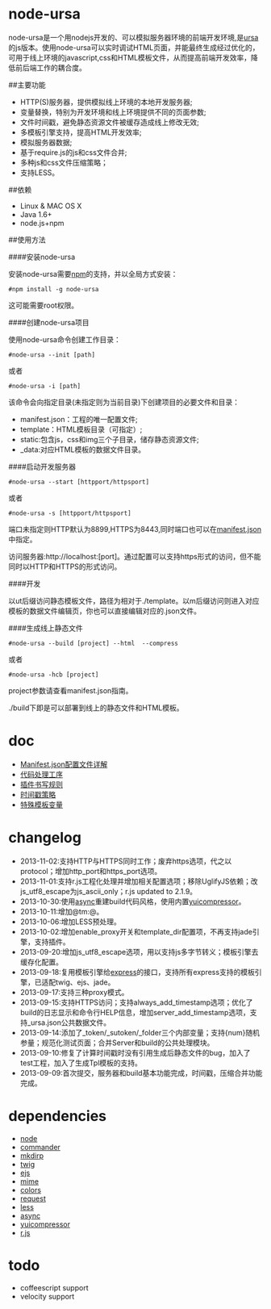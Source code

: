 node-ursa
=========

node-ursa是一个用nodejs开发的、可以模拟服务器环境的前端开发环境,是[ursa](https://github.com/sogou-ufo/ursa)的js版本。使用node-ursa可以实时调试HTML页面，并能最终生成经过优化的，可用于线上环境的javascript,css和HTML模板文件，从而提高前端开发效率，降低前后端工作的耦合度。

##主要功能
 - HTTP(S)服务器，提供模拟线上环境的本地开发服务器;
 - 变量替换，特别为开发环境和线上环境提供不同的页面参数;
 - 文件时间戳，避免静态资源文件被缓存造成线上修改无效;
 - 多模板引擎支持，提高HTML开发效率;
 - 模拟服务器数据;
 - 基于require.js的js和css文件合并;
 - 多种js和css文件压缩策略；
 - 支持LESS。

##依赖

 - Linux & MAC OS X
 - Java 1.6+
 - node.js+npm

##使用方法

####安装node-ursa

安装node-ursa需要[npm](https://npmjs.org)的支持，并以全局方式安装：
	
	#npm install -g node-ursa

这可能需要root权限。

####创建node-ursa项目

使用node-ursa命令创建工作目录：

	#node-ursa --init [path]

或者

	#node-ursa -i [path]
	
该命令会向指定目录(未指定则为当前目录)下创建项目的必要文件和目录：
 - manifest.json：工程的唯一配置文件;
 - template：HTML模板目录（可指定）;
 - static:包含js，css和img三个子目录，储存静态资源文件;
 - _data:对应HTML模板的数据文件目录。

####启动开发服务器

	#node-ursa --start [httpport/httpsport]

或者

	#node-ursa -s [httpport/httpsport]

端口未指定则HTTP默认为8899,HTTPS为8443,同时端口也可以在[manifest.json](https://github.com/yanni4night/node-ursa/wiki/manifest.json%E6%96%87%E4%BB%B6%E8%AF%A6%E8%A7%A3)中指定。

访问服务器:http://localhost:[port]。通过配置可以支持https形式的访问，但不能同时以HTTP和HTTPS的形式访问。

####开发

以ut后缀访问静态模板文件，路径为相对于./template。以m后缀访问则进入对应模板的数据文件编辑页，你也可以直接编辑对应的.json文件。

####生成线上静态文件

	#node-ursa --build [project] --html  --compress

或者

	#node-ursa -hcb [project]

project参数请查看manifest.json指南。
	
./build下即是可以部署到线上的静态文件和HTML模板。

doc
=========
 - [Manifest.json配置文件详解](https://github.com/yanni4night/node-ursa/wiki/manifest.json%E6%96%87%E4%BB%B6%E8%AF%A6%E8%A7%A3)
 - [代码处理工序](https://github.com/yanni4night/node-ursa/wiki/%E4%BB%A3%E7%A0%81%E5%A4%84%E7%90%86%E5%B7%A5%E5%BA%8F)
 - [插件书写规则](https://github.com/yanni4night/node-ursa/wiki/%E6%8F%92%E4%BB%B6%E4%B9%A6%E5%86%99%E8%A7%84%E5%88%99)
 - [时间戳策略](https://github.com/yanni4night/node-ursa/wiki/%E6%97%B6%E9%97%B4%E6%88%B3%E7%AD%96%E7%95%A5)
 - [特殊模板变量](https://github.com/yanni4night/node-ursa/wiki/%E7%89%B9%E6%AE%8A%E6%A8%A1%E6%9D%BF%E5%8F%98%E9%87%8F)

changelog
=========
 - 2013-11-02:支持HTTP与HTTPS同时工作；废弃https选项，代之以protocol；增加http_port和https_port选项。
 - 2013-11-01:支持r.js工程化处理并增加相关配置选项；移除UglifyJS依赖；改js_utf8_escape为js_ascii_only；r.js updated to 2.1.9。
 - 2013-10-30:使用[async](https://github.com/caolan/async)重建build代码风格，使用内置[yuicompressor](https://github.com/yui/yuicompressor)。
 - 2013-10-11:增加@tm:@。
 - 2013-10-06:增加LESS预处理。
 - 2013-10-02:增加enable_proxy开关和template_dir配置项，不再支持jade引擎，支持插件。
 - 2013-09-20:增加js_utf8_escape选项，用以支持js多字节转义；模板引擎去缓存化配置。
 - 2013-09-18:复用模板引擎给[express](https://github.com/visionmedia/express)的接口，支持所有express支持的模板引擎，已适配twig、ejs、jade。
 - 2013-09-17:支持三种proxy模式。
 - 2013-09-15:支持HTTPS访问；支持always_add_timestamp选项；优化了build的日志显示和命令行HELP信息，增加server_add_timestamp选项，支持_ursa.json公共数据文件。
 - 2013-09-14:添加了_token/_sutoken/_folder三个内部变量；支持{num}随机参量；规范化测试页面；合并Server和build的公共处理模块。
 - 2013-09-10:修复了计算时间戳时没有引用生成后静态文件的bug，加入了test工程，加入了生成Tpl模板的支持。
 - 2013-09-09:首次提交，服务器和build基本功能完成，时间戳，压缩合并功能完成。

 dependencies
 =========
  - [node](https://github.com/joyent/node)
  - [commander](https://github.com/visionmedia/commander.js)
  - [mkdirp](https://github.com/substack/node-mkdirp)
  - [twig](https://github.com/justjohn/twig.js)
  - [ejs](https://github.com/visionmedia/ejs)
  - [mime](https://github.com/broofa/node-mime)
  - [colors](https://github.com/Marak/colors.js)
  - [request](https://github.com/mikeal/request)
  - [less](https://github.com/less/less.js)
  - [async](https://github.com/caolan/async)
  - [yuicompressor](https://github.com/yui/yuicompressor)
  - [r.js](https://github.com/jrburke/r.js)

todo
=========
 - coffeescript support
 - velocity support